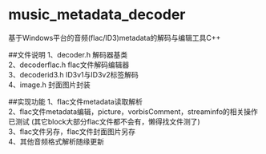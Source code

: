 # music_metadata_decoder
基于Windows平台的音频(flac/ID3)metadata的解码与编辑工具C++

##文件说明
1、decoder.h 解码器基类  
2、decoderflac.h flac文件解码编辑器  
3、decoderid3.h ID3v1与ID3v2标签解码  
4、image.h 封面图片封装  

##实现功能
1、flac文件metadata读取解析  
2、flac文件metadata编辑，picture，vorbisComment，streaminfo的相关操作已测试 (其它block大部分flac文件都不会有，懒得找文件测了)  
3、flac文件另存，flac文件封面图片另存  
4、其他音频格式解析随缘更新   
